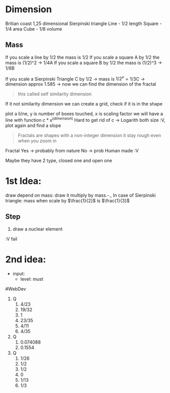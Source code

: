 # Dimension
Britian coast 1,25 dimensional
Sierpinski triangle
Line - 1/2 length
Square - 1/4 area
Cube - 1/8 volume
## Mass
If you scale a line by 1/2 the mass is 1/2
If you scale a square A by 1/2 the mass is (1/2)^2 -> 1/4A
If you scale a square B by 1/2 the mass is (1/2)^3 -> 1/8B

If you scale a Sierpinski Triangle C by 1/2 -> mass is $1/2^x$$=1/3$C -> dimension approx 1.585
-> now we can find the dimension of the fractal
> this called self similarity dimension

If it not similarity dimension we can create a grid, check if it is in the shape

plot a li/ne, y is number of boxes touched, x is scaling factor
	 we will have a line  with function $c*x^(dimension)$
		Hard to get rid of c ->
			Logarith both size :V, plot again and find a slope

> Fractals are shapes with a non-integer dimension
> it stay rough even when you zoom in

Fractal
	Yes -> probably from nature
	No -> prob Human made :V

Maybe they have 2 type, closed one and open one
# 1st Idea:
draw depend on mass:
draw it multiply by mass.-.,
In case of Sierpinski triangle: mass when scale by $\frac{1}{2}$ is $\frac{1}{3}$ 
## Step
1. draw a nuclear element

:V fail
# 2nd idea:
- input: 
	- level: must

#WebDev 

1. Q
	1. 4/23
	2. 19/32
	3. 1
	4. 23/35
	5. 4/11
	6. 4/35
2. Q
	1. 0.074088
	2. 0.1554
3. Q
	1. 1/26
	2. 1/2
	3. 1/2
	4. 0
	5. 1/13
	6. 1/3
